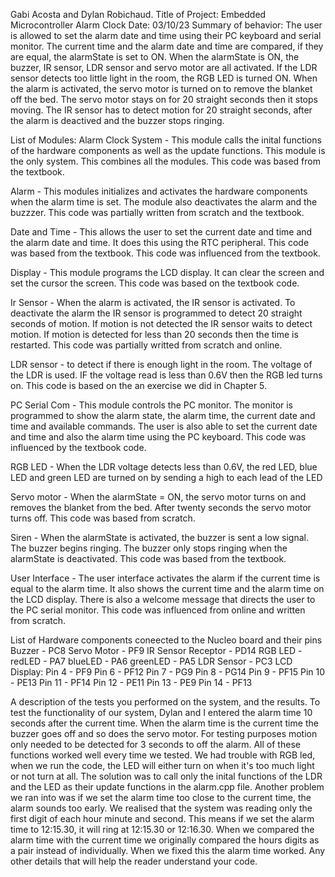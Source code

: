 Gabi Acosta and Dylan Robichaud. 
Title of Project: Embedded Microcontroller Alarm Clock Date: 03/10/23
Summary of behavior:
The user is allowed to set the alarm date and time using their PC keyboard and serial monitor. The current time and the alarm date and time are compared, if they are equal, the alarmState is set to ON. When the alarmState is ON, the buzzer, IR sensor, LDR sensor and servo motor are all activated. If the LDR sensor detects too little light in the room, the RGB LED is turned ON. When the alarm is activated, the servo motor is turned on to remove the blanket off the bed. The servo motor stays on for 20 straight seconds then it stops moving. The IR sensor has to detect motion for 20 straight seconds, after the alarm is deactived and the buzzer stops ringing.

List of Modules:
Alarm Clock System - This module calls the inital functions of the hardware components as well as the update functions. This module is the only system. This combines all the modules. This code was based from the textbook. 

Alarm - This modules initializes and activates the hardware components when the alarm time is set. The module also deactivates the alarm and the buzzzer. This code was partially written from scratch and the textbook. 

Date and Time - This allows the user to set the current date and time and the alarm date and time. It does this using the RTC peripheral. This code was based from the textbook. This code was influenced from the textbook. 

Display - This module programs the LCD display. It can clear the screen and set the cursor the screen. This code was based on the textbook code.


Ir Sensor - When the alarm is activated, the IR sensor is activated. To deactivate the alarm the IR sensor is programmed to detect 20 straight seconds of motion. If motion is not detected the IR sensor waits to detect motion. If motion is detected for less than 20 seconds then the time is restarted. This code was partially writted from scratch and online. 

LDR sensor - to detect if there is enough light in the room. The voltage of the LDR is used. IF the voltage read is less than 0.6V then the RGB led turns on. This code is based on the an exercise we did in Chapter 5.

PC Serial Com - This module controls the PC monitor. The monitor is programmed to show the alarm state, the alarm time, the current date and time and available commands. The user is also able to set the current date and time and also the alarm time using the PC keyboard. This code was influenced by the textbook code.

RGB LED - When the LDR voltage detects less than 0.6V, the red LED, blue LED and green LED are turned on by sending a high to each lead of the LED

Servo motor - When the alarmState = ON, the servo motor turns on and removes the blanket from the bed. After twenty seconds the servo motor turns off. This code was based from scratch.

Siren - When the alarmState is activated, the buzzer is sent a low signal. The buzzer begins ringing. The buzzer only stops ringing when the alarmState is deactivated. This code was based from the textbook.

User Interface - The user interface activates the alarm if the current time is equal to the alarm time. It also shows the current time and the alarm time on the LCD display. There is also a welcome message that directs the user to the PC serial monitor.  This code was influenced from online and written from scratch. 

List of Hardware components coneected to the Nucleo board and their pins
Buzzer - PC8
Servo Motor - PF9
IR Sensor Receptor - PD14
RGB LED - redLED - PA7 blueLED - PA6 greenLED - PA5
LDR Sensor - PC3
LCD Display:
Pin 4 - PF9
Pin 6 - PF12
Pin 7 - PG9
Pin 8 - PG14
Pin 9 - PF15
Pin 10 - PE13
Pin 11 - PF14
Pin 12 - PE11
Pin 13 - PE9
Pin 14 - PF13

A description of the tests you performed on the system, and the results.
To test the functionality of our system, Dylan and I entered the alarm time 10 seconds after the current time. When the alarm time is the current time the buzzer goes off and so does the servo motor. For testing purposes motion only needed to be detected for 3 seconds to off the alarm. All of these functions worked well every time we tested. We had trouble with RGB led, when we run the code, the LED will either turn on when it's too much light or not turn at all. The solution was to call only the inital functions of the LDR and the LED as their update functions in the alarm.cpp file. Another problem we ran into was if we set the alarm time too close to the current time, the alarm sounds too early. We realised that the system was reading only the first digit of each hour minute and second. This means if we set the alarm time to 12:15.30, it will ring at 12:15.30 or 12:16.30. When we compared the alarm time with the current time we originally compared the hours digits as a pair instead of individually. When we fixed this the alarm time worked.
Any other details that will help the reader understand your code.
